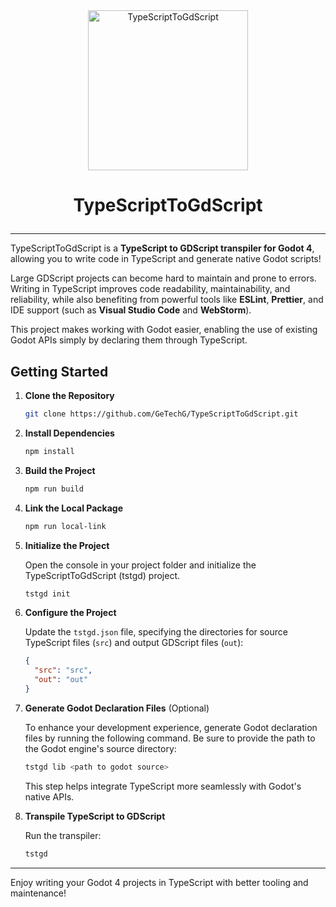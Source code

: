 <div align="center">
    <img src="./logo-hq.png" alt="TypeScriptToGdScript" width="256" />
    <h1>
        <p>TypeScriptToGdScript</p>
    </h1>
</div>

---

TypeScriptToGdScript is a **TypeScript to GDScript transpiler for Godot 4**, allowing you to write code in TypeScript and generate native Godot scripts!

Large GDScript projects can become hard to maintain and prone to errors. Writing in TypeScript improves code readability, maintainability, and reliability, while also benefiting from powerful tools like **ESLint**, **Prettier**, and IDE support (such as **Visual Studio Code** and **WebStorm**).

This project makes working with Godot easier, enabling the use of existing Godot APIs simply by declaring them through TypeScript.

## Getting Started

1. **Clone the Repository**

    ```bash
    git clone https://github.com/GeTechG/TypeScriptToGdScript.git
    ```

2. **Install Dependencies**

    ```bash
    npm install
    ```

3. **Build the Project**

    ```bash
    npm run build
    ```

4. **Link the Local Package**

    ```bash
    npm run local-link
    ```

5. **Initialize the Project**

   Open the console in your project folder and initialize the TypeScriptToGdScript (tstgd) project.

    ```bash
    tstgd init
    ```

6. **Configure the Project**

   Update the `tstgd.json` file, specifying the directories for source TypeScript files (`src`) and output GDScript files (`out`):

    ```json
    {
      "src": "src",
      "out": "out"
    }
    ```

7. **Generate Godot Declaration Files** (Optional)

   To enhance your development experience, generate Godot declaration files by running the following command. Be sure to provide the path to the Godot engine's source directory:

    ```bash
    tstgd lib <path to godot source>
    ```

   This step helps integrate TypeScript more seamlessly with Godot's native APIs.


8. **Transpile TypeScript to GDScript**

   Run the transpiler:

    ```bash
    tstgd
    ```

---

Enjoy writing your Godot 4 projects in TypeScript with better tooling and maintenance!
